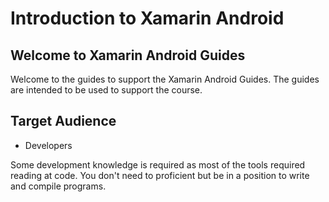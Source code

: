 # Introduction to Xamarin Android

## Welcome to Xamarin Android Guides

Welcome to the guides to support the Xamarin Android Guides. The guides are intended to be used to support the course.

## Target Audience

- Developers

Some development knowledge is required as most of the tools required reading at code. You don't need to proficient but be in a position
to write and compile programs.